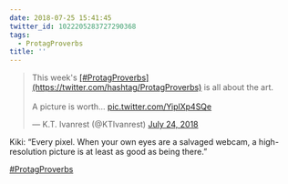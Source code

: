 ```yaml
---
date: 2018-07-25 15:41:45
twitter_id: 1022205283727290368
tags:
  - ProtagProverbs
title: ''
---
```


<blockquote class="twitter-tweet"><p lang="en" dir="ltr">This week&#39;s <a href="https://twitter.com/hashtag/ProtagProverbs?src=hash&amp;ref_src=twsrc%5Etfw">[#ProtagProverbs](https://twitter.com/hashtag/ProtagProverbs)</a> is all about the art.<br><br>A picture is worth... <a href="https://t.co/YiplXp4SQe">pic.twitter.com/YiplXp4SQe</a></p>&mdash; K.T. Ivanrest (@KTIvanrest) <a href="https://twitter.com/KTIvanrest/status/1021741792910344192?ref_src=twsrc%5Etfw">July 24, 2018</a></blockquote>
<script async src="https://platform.twitter.com/widgets.js" charset="utf-8"></script>

Kiki: “Every pixel. When your own eyes are a salvaged webcam, a high-resolution picture is at least as good as being there.”

[#ProtagProverbs](https://twitter.com/hashtag/ProtagProverbs)
